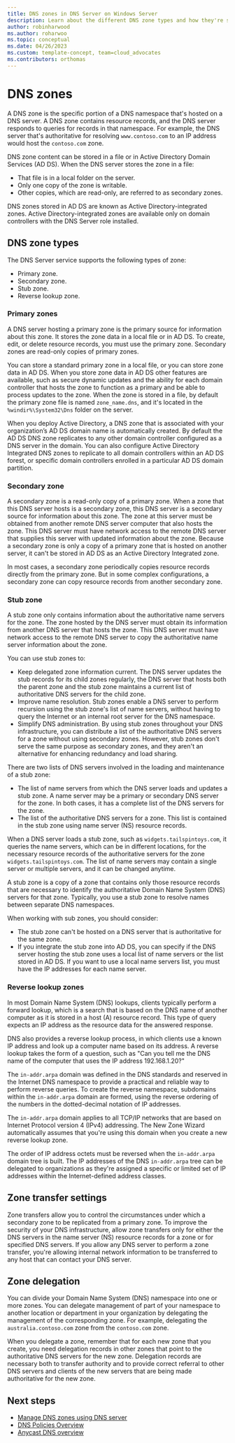 ```yaml
---
title: DNS zones in DNS Server on Windows Server
description: Learn about the different DNS zone types and how they're stored with DNS server in Windows Server.
author: robinharwood
ms.author: roharwoo
ms.topic: conceptual
ms.date: 04/26/2023
ms.custom: template-concept, team=cloud_advocates
ms.contributors: orthomas
---
```


# DNS zones

A DNS zone is the specific portion of a DNS namespace that's hosted on a DNS server. A DNS zone
contains resource records, and the DNS server responds to queries for records in that namespace. For
example, the DNS server that's authoritative for resolving `www.contoso.com` to an IP address would
host the `contoso.com` zone.

DNS zone content can be stored in a file or in Active Directory Domain Services (AD DS). When the
DNS server stores the zone in a file:

- That file is in a local folder on the server.
- Only one copy of the zone is writable.
- Other copies, which are read-only, are referred to as secondary zones.

DNS zones stored in AD DS are known as Active Directory-integrated zones. Active
Directory-integrated zones are available only on domain controllers with the DNS Server role
installed.

## DNS zone types

The DNS Server service supports the following types of zone:

- Primary zone.
- Secondary zone.
- Stub zone.
- Reverse lookup zone.

### Primary zones

A DNS server hosting a primary zone is the primary source for information about this zone. It stores
the zone data in a local file or in AD DS. To create, edit, or delete resource records, you must use
the primary zone. Secondary zones are read-only copies of primary zones.

You can store a standard primary zone in a local file, or you can store zone data in AD DS. When you
store zone data in AD DS other features are available, such as secure dynamic updates and the
ability for each domain controller that hosts the zone to function as a primary and be able to process 
updates to the zone. When the zone is stored in a file, by default the primary zone file is named 
`zone_name.dns`, and it's located in the `%windir%\System32\Dns` folder on the server.

When you deploy Active Directory, a DNS zone that is associated with your organization’s AD DS domain name
is automatically created. By default the AD DS DNS zone replicates to any other domain controller
configured as a DNS server in the domain. You can also configure Active Directory Integrated DNS
zones to replicate to all domain controllers within an AD DS forest, or specific domain controllers
enrolled in a particular AD DS domain partition.

### Secondary zone

A secondary zone is a read-only copy of a primary zone. When a zone that this DNS server hosts is a
secondary zone, this DNS server is a secondary source for information about this zone. The zone at
this server must be obtained from another remote DNS server computer that also hosts the zone. This
DNS server must have network access to the remote DNS server that supplies this server with updated
information about the zone. Because a secondary zone is only a copy of a primary zone that is
hosted on another server, it can't be stored in AD DS as an Active Directory Integrated zone.

In most cases, a secondary zone periodically copies resource records directly from the primary zone.
But in some complex configurations, a secondary zone can copy resource records from another
secondary zone.

### Stub zone

A stub zone only contains information about the authoritative name servers for the zone. The zone
hosted by the DNS server must obtain its information from another DNS server that hosts the zone.
This DNS server must have network access to the remote DNS server to copy the authoritative name
server information about the zone.

You can use stub zones to:

- Keep delegated zone information current. The DNS server updates the stub records for its child
  zones regularly, the DNS server that hosts both the parent zone and the stub zone maintains a
  current list of authoritative DNS servers for the child zone.
- Improve name resolution. Stub zones enable a DNS server to perform recursion using the stub zone's
  list of name servers, without having to query the Internet or an internal root server for the DNS
  namespace.
- Simplify DNS administration. By using stub zones throughout your DNS infrastructure, you can
  distribute a list of the authoritative DNS servers for a zone without using secondary zones.
  However, stub zones don't serve the same purpose as secondary zones, and they aren't an
  alternative for enhancing redundancy and load sharing.

There are two lists of DNS servers involved in the loading and maintenance of a stub zone:

- The list of name servers from which the DNS server loads and updates a stub zone. A name server
  may be a primary or secondary DNS server for the zone. In both cases, it has a complete list of
  the DNS servers for the zone.
- The list of the authoritative DNS servers for a zone. This list is contained in the stub zone
  using name server (NS) resource records.

When a DNS server loads a stub zone, such as `widgets.tailspintoys.com`, it queries the name
servers, which can be in different locations, for the necessary resource records of the
authoritative servers for the zone `widgets.tailspintoys.com`. The list of name servers may contain
a single server or multiple servers, and it can be changed anytime.

A stub zone is a copy of a zone that contains only those resource records that are necessary to
identify the authoritative Domain Name System (DNS) servers for that zone. Typically, you use a stub
zone to resolve names between separate DNS namespaces.

When working with sub zones, you should consider:

- The stub zone can't be hosted on a DNS server that is authoritative for the same zone.
- If you integrate the stub zone into AD DS, you can specify if the DNS server hosting the stub zone
  uses a local list of name servers or the list stored in AD DS. If you want to use a local name
  servers list, you must have the IP addresses for each name server.

### Reverse lookup zones

In most Domain Name System (DNS) lookups, clients typically perform a forward lookup, which is a
search that is based on the DNS name of another computer as it is stored in a host (A) resource
record. This type of query expects an IP address as the resource data for the answered response.

DNS also provides a reverse lookup process, in which clients use a known IP address and look up a
computer name based on its address. A reverse lookup takes the form of a question, such as "Can you
tell me the DNS name of the computer that uses the IP address 192.168.1.20?"

The `in-addr.arpa` domain was defined in the DNS standards and reserved in the Internet DNS
namespace to provide a practical and reliable way to perform reverse queries. To create the reverse
namespace, subdomains within the `in-addr.arpa` domain are formed, using the reverse ordering of the
numbers in the dotted-decimal notation of IP addresses.

The `in-addr.arpa` domain applies to all TCP/IP networks that are based on Internet Protocol version
4 (IPv4) addressing. The New Zone Wizard automatically assumes that you're using this domain when
you create a new reverse lookup zone.

The order of IP address octets must be reversed when the `in-addr.arpa` domain tree is built. The IP
addresses of the DNS `in-addr.arpa` tree can be delegated to organizations as they're assigned a
specific or limited set of IP addresses within the Internet-defined address classes.

## Zone transfer settings

Zone transfers allow you to control the circumstances under which a secondary zone to be replicated
from a primary zone. To improve the security of your DNS infrastructure, allow zone transfers only
for either the DNS servers in the name server (NS) resource records for a zone or for specified DNS
servers. If you allow any DNS server to perform a zone transfer, you're allowing internal network
information to be transferred to any host that can contact your DNS server.

## Zone delegation

You can divide your Domain Name System (DNS) namespace into one or more zones. You can delegate
management of part of your namespace to another location or department in your organization by
delegating the management of the corresponding zone. For example, delegating the
`australia.contoso.com` zone from the `contoso.com` zone.

When you delegate a zone, remember that for each new zone that you create, you need delegation
records in other zones that point to the authoritative DNS servers for the new zone. Delegation
records are necessary both to transfer authority and to provide correct referral to other DNS
servers and clients of the new servers that are being made authoritative for the new zone.

## Next steps

- [Manage DNS zones using DNS server](manage-dns-zones.md)
- [DNS Policies Overview](deploy/DNS-Policies-Overview.md)
- [Anycast DNS overview](deploy/anycast.md)
